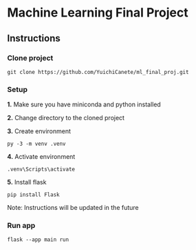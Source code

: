 # Machine Learning Final Project

## Instructions

### Clone project

```
git clone https://github.com/YuichiCanete/ml_final_proj.git
```

### Setup

**1.** Make sure you have miniconda and python installed

**2.** Change directory to the cloned project

**3.** Create environment
```
py -3 -m venv .venv
```

**4.** Activate environment
```
.venv\Scripts\activate
```

**5.** Install flask
```
pip install Flask
```

Note: Instructions will be updated in the future

### Run app
```
flask --app main run
```